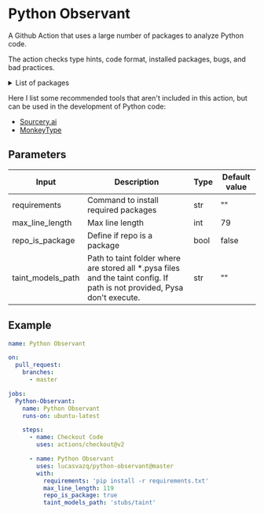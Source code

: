 # Python Observant

A Github Action that uses a large number of packages to analyze Python code.

The action checks type hints, code format, installed packages, bugs, and bad practices.

<details><summary>List of packages</summary>

- [mypy](http://www.mypy-lang.org/)
- [pytype](https://google.github.io/pytype/)
- [Pyright](https://github.com/microsoft/pyright)
- [Pyanalyze](https://github.com/quora/pyanalyze)
- [InspectorTiger](https://github.com/thg-consulting/it)
- [Pyroma](https://github.com/regebro/pyroma)
- [Flake8](https://gitlab.com/pycqa/flake8)
  - Plugins:
    - [flake8-annotations](https://github.com/sco1/flake8-annotations)
    - [flake8-assertive](https://github.com/jparise/flake8-assertive)
    - [flake8-broken-line](https://github.com/sobolevn/flake8-broken-line)
    - [flake8-builtins](https://github.com/gforcada/flake8-builtins)
    - [flake8-bugbear](https://github.com/PyCQA/flake8-bugbear)
    - [flake8-comprehensions](https://github.com/adamchainz/flake8-comprehensions)
    - [flake8-debugger](https://github.com/jbkahn/flake8-debugger)
    - [flake8-deprecated](https://github.com/gforcada/flake8-deprecated)
    - [flake8-executable](https://github.com/xuhdev/flake8-executable)
    - [flake8-import-order](https://github.com/PyCQA/flake8-import-order)
    - [darglint](https://github.com/terrencepreilly/darglint)
    - [hacking](https://docs.openstack.org/hacking/latest/)
    - [pep8-naming](https://github.com/PyCQA/pep8-naming)
- [pydocstyle](https://github.com/PyCQA/pydocstyle/)
- [Pylint](https://www.pylint.org/)
- [isort](https://pycqa.github.io/isort/)
- [Black](https://black.readthedocs.io/en/stable/)
- [autopep8](https://github.com/hhatto/autopep8/)
- [Bandit](https://bandit.readthedocs.io/en/latest/)
- [Pyre and Pysa](https://pyre-check.org)
- [docformatter](https://github.com/myint/docformatter)

You can found more details looking at [entrypoint.sh](./entrypoint.sh)

</details>

Here I list some recommended tools that aren't included in this action, but can be used in the development of Python code:
  - [Sourcery.ai](https://sourcery.ai/)
  - [MonkeyType](https://github.com/Instagram/MonkeyType)

## Parameters

<table>
  <thead>
    <tr>
      <th>Input</th>
      <th>Description</th>
      <th>Type</th>
      <th>Default value</th>
    </tr>
  </thead>
  <tbody>
    <tr>
      <td>requirements</td>
      <td>Command to install required packages</td>
      <td>str</td>
      <td>""</td>
    </tr>
    <tr>
      <td>max_line_length</td>
      <td>Max line length</td>
      <td>int</td>
      <td>79</td>
    </tr>
    <tr>
      <td>repo_is_package</td>
      <td>Define if repo is a package</td>
      <td>bool</td>
      <td>false</td>
    </tr>
    <tr>
      <td>taint_models_path</td>
      <td>Path to taint folder where are stored all *.pysa files and the taint config. If path is not provided, Pysa don't execute.</td>
      <td>str</td>
      <td>""</td>
    </tr>
  </tbody>
</table>

## Example

```yaml
name: Python Observant

on:
  pull_request:
    branches:
      - master

jobs:
  Python-Observant:
    name: Python Observant
    runs-on: ubuntu-latest

    steps:
      - name: Checkout Code
        uses: actions/checkout@v2

      - name: Python Observant
        uses: lucasvazq/python-observant@master
        with:
          requirements: 'pip install -r requirements.txt'
          max_line_length: 119
          repo_is_package: true
          taint_models_path: 'stubs/taint'
```

